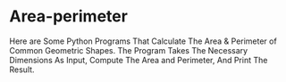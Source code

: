 # Area-perimeter
Here are Some Python Programs That Calculate The Area &amp; Perimeter of Common Geometric Shapes. 
The Program Takes The Necessary Dimensions As Input, Compute The Area and Perimeter, And Print The Result.
